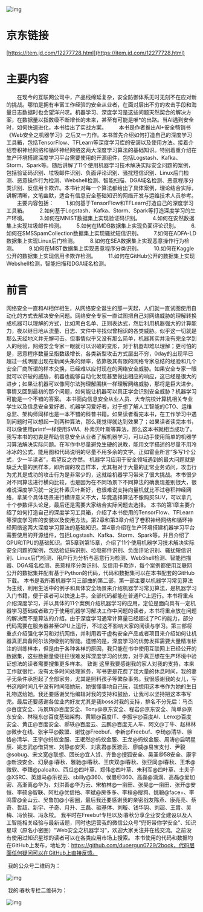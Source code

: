 
![img](https://github.com/duoergun0729/1book/raw/master/photo/%E6%B5%B7%E6%8A%A5.jpg)
# 京东链接
[https://item.jd.com/12277728.html](https://item.jd.com/12277728.html)
# 主要内容
　　在现今的互联网公司中，产品线绵延复杂，安全防御体系无时无刻不在应对新的挑战。哪怕是拥有丰富工作经验的安全从业者，在面对层出不穷的攻击手段和海量日志数据时也会望洋兴叹。机器学习、深度学习是这些问题天然契合的解决方案，在数据量以指数级不断增长的未来，甚至有可能是唯*的出路。当AI遇到安全时，如何快速进化，本书给出了实战方案。
　　本书是作者推出AI+安全畅销书《Web安全之机器学习》之后又一力作。本书首先介绍如何打造自己的深度学习工具箱，包括TensorFlow、TFLearn等深度学习库的安装以及使用方法。接着介绍卷积神经网络和循环神经网络这两大深度学习算法的基础知识。特别着重介绍在生产环境搭建深度学习平台需要使用的开源组件，包括Logstash、Kafka、Storm、Spark等。随后讲解了11个使用机器学习技术解决实际安全问题的案例，包括验证码识别、垃圾邮件识别、负面评论识别、骚扰短信识别、Linux后门检测、恶意操作行为检测、Webshell检测、智能扫描、DGA域名检测、恶意程序分类识别、反信用卡欺诈。本书针对每一个算法都给出了具体案例，理论结合实际，讲解清晰，文笔幽默，适合有信息安全基础知识的网络开发与运维技术人员参考。
　　主要内容包括：
　　1.如何基于TensorFlow和TFLearn打造自己的深度学习工具箱。
　　2.如何基于Logstash、Kafka、Storm、Spark等打造深度学习的生产环境。
　　3.如何在MNIST数据集上实现验证码识别。
　　4.如何在安然数据集上实现垃圾邮件检测。
　　5.如何在IMDB数据集上实现负面评论识别。
　　6.如何在SMSSpamCollection数据集上实现骚扰短信识别。
　　7.如何在ADFA-LD数据集上实现Linux后门检测。
　　8.如何在SEA数据集上实现恶意操作行为检测。
　　9.如何在MIST数据集上实现恶意程序分类识别。
　　10.如何在Kaggle公开的数据集上实现信用卡欺诈检测。
　　11.如何在GitHub公开的数据集上实现Webshell检测，智能扫描和DGA域名检测。

# 前言

​	网络安全一直和AI相伴相生，从网络安全诞生的那一天起，人们就一直试图使用自动化的方式去解决安全问题。网络安全专家一直试图把自己对网络威胁的理解转换成机器可以理解的方式，比如黑白名单、正则表达式，然后利用机器强大的计算能力，夜以继日地从流量、日志、文件中寻找似曾相识的各类威胁。似乎这一切就是那么天经地义并无懈可击。但事情似乎又没有那么简单，机器其实并没有完全学到人的经验，网络安全专家一眼就可以识破的变形，对于机器却难以理解；更可怕的是，恶意程序数量呈指数级增长，各类新型攻击方式层出不穷，0day的出现早已超过一线明星出现在新闻头条的频率，依靠极其有限的网络专家总结的经验和几个安全厂商所谓的样本交换，已经难以应付现在的网络安全威胁。如果安全专家一眼就可以识破的威胁，机器也能够自动化发现甚至做出相应的响应，这已经是很大的进步；如果让机器可以像阿尔法狗理解围棋一样理解网络威胁，那将是巨大进步。事情又回到最初的那个问题，如何能让机器可以真正学会识别安全威胁？机器学习可能是一个不错的答案。
本书面向信息安全从业人员、大专院校计算机相关专业学生以及信息安全爱好者、机器学习爱好者，对于想了解人工智能的CTO、运维总监、架构师同样也是一本不错的科普书籍。如果读者看完本书，在工作学习中遇到问题时可以想起一到两种算法，那么我觉得就达到效果了；如果读者读完本书，可以像使用printf一样使用SVM、朴素贝叶斯等算法，那么这本书就相当成功了。
我写本书的初衷是帮助信息安全从业者了解机器学习，可以动手使用简单的机器学习算法解决实际问题。在写作中尽量避免生硬的说教，能用文字描述的尽量不用冷冰冰的公式，能用图和代码说明的尽量不用多余的文字。正如霍金所言“多写1个公式，少一半读者”，希望反之亦然。
机器学习应用于安全领域遇到的最大问题就是缺乏大量的黑样本，即所谓的攻击样本，尤其相对于大量的正常业务访问，攻击行为尤其是成功的攻击行为是非常少的，这就给机器学习带来了很大挑战。本书很少对不同算法进行横向比较，也是因为在不同场景下不同算法的确表现差别很大，很难说深度学习就一定比朴素贝叶斯好，也很难说支持向量机就比不过卷积神经网络，拿某个具体场景进行横评意义不大，毕竟选择算法不像购买SUV，可以拿几十个参数评头论足，最后还是需要大家结合实际问题去选择。
本书的第1章主要介绍了如何打造自己的深度学习工具箱，介绍了本书使用的TensorFlow、TFLearn等深度学习库的安装以及使用方法。第2章和第3章介绍了卷积神经网络和循环神经网络这两大深度学习算法的基础知识。第4章介绍在生产环境搭建机器学习平台需要使用的开源组件，包括Logstash、Kafka、Storm、Spark等，并且介绍了GPU和TPU的基础知识。第5章到第15章，介绍了11个使用机器学习技术解决实际安全问题的案例，包括验证码识别、垃圾邮件识别、负面评论识别、骚扰短信识别、Linux后门检测、用户行为分析与恶意行为检测、WebShell检测、智能扫描器、DGA域名检测、恶意程序分类识别、反信用卡欺诈，每个案例都使用互联网公开的数据集并配有基于Python的代码，代码和数据集可以在本书配套的GitHub下载。
本书是我所著机器学习三部曲的第二部，第一部主要以机器学习常见算法为主线，利用生活中的例子和具体安全场景来介绍机器学习常见算法，是机器学习入门书籍，便于读者可以快速上手。全部代码都能在普通PC上运行。本书将重点介绍深度学习，并以具体的11个案例介绍机器学习的应用，定位是面向具有一定机器学习基础或者致力于使用机器学习解决工作中问题的读者，本书将重点放在问题的解决而不是算法的介绍。由于深度学习通常计算量已经超过了PC的能力，部分代码需要在服务器甚至GPU上运行，不过这不影响大家的阅读与学习。第三部将重点介绍强化学习和对抗网络，并利用若干虚构安全产品或者项目来介绍如何让机器真正具备阿尔法狗级别的智能。遗憾的是，深度学习的优势发挥需要大量精准标注的训练样本，但是由于各种各样的原因，我只能在书中使用互联网上已经公开的数据集，这些数据量级往往很难发挥深度学习的优势，对于真正想在生产环境中验证想法的读者需要搜集更多样本。
致谢
这里我要感谢我的家人对我的支持，本来工作就很忙，没有太多时间处理家务，写书更是花费了我大量的休息时间，我的妻子无条件承担起了全部家务，尤其是照料孩子等繁杂事务。我很感谢我的女儿，写书这段时间几乎没有时间陪她玩，她很懂事地自己玩，我想用这本书作为她的生日礼物送给她。我还要感谢吴怡编辑对我的支持和鼓励，让我可以坚持把这本书写完。最后还要感谢各位业内好友尤其是我boss对我的支持，排名不分先后：马杰@百度安全、冯景辉@百度安全、Tony@京东安全、程岩@京东安全、简单@京东安全、林晓东@百度基础架构、黄颖@百度IT、李振宇@百度AI、Lenx@百度安全、黄正@百度安全、郝轶@百度云、云鹏@百度无人车、阿文@丁牛、赵林林@微步在线、张宇平@数盟、谢忱@Freebuf、李新@Freebuf、李琦@清华、徐恪@清华、王宇@蚂蚁金服、王珉然@蚂蚁金服、王龙@蚂蚁金服、周涛@启明星辰、姚志武@借贷宝、刘静@安天、刘袁君@医渡云、廖威@易宝支付、尹毅@sobug、宋文宽@联想、团长@宜人贷、齐鲁@搜狐安全、吴圣@58安全、康宇@新浪安全、幻泉@i春秋、雅驰@i春秋、王庆双@i春秋、张亚同@i春秋、王禾@微软、李臻@paloalto、西瓜@四叶草、郑伟@四叶草、朱利军@四叶草、土夫子@XSRC、英雄马@乐视云、sbilly@360、侯曼@360、高磊@滴滴、高磊@爱加密、高渐离@华为、刘洪善@华为云、宋柏林@一亩田、张昊@一亩田、张开@安恒、李硕@智联、阿杜@优信拍、李斌@房多多、李程@搜狗、姚聪@face+、李鸣雷@金山云、吴鲁加@小密圈，最后我还要感谢我的亲密战友陈燕、康亮亮、蔡奇、哲超、新宇、子奇、月升、王磊、碳基体、刘璇、钱华钩、刘超、王胄、吴梅、冯侦探、冯永校。
我平时在Freebuf专栏以及i春秋分享企业安全建设以及人工智能相关经验与最新话题，同时也运营我的微信公众号“兜哥带你学安全”、知识星球（原名小密圈）“Web安全之机器学习”，欢迎大家关注并在线交流。之前没有使用过知识星球的读者可以在各类应用市场上搜索。
本书使用的代码和数据均在GitHub上发布，地址为：https://github.com/duoergun0729/2book，代码层面任何疑问可以在GitHub上直接反馈。


​	我的公众号二维码为：

![img](https://github.com/duoergun0729/4book/raw/master/photo/logo/qrcode_for_gh_810edc392056_258.jpg)

​       我的i春秋专栏二维码为：

![img](https://github.com/duoergun0729/4book/raw/master/photo/logo/i%E6%98%A5%E7%A7%8B.png)





 
